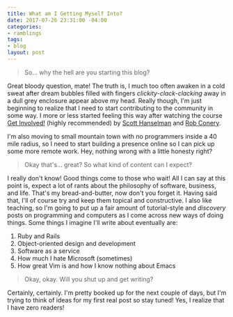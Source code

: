 ```yaml
---
title: What am I Getting Myself Into?
date: 2017-07-26 23:31:00 -04:00
categories:
- ramblings
tags:
- blog
layout: post
---
```


> So... why the hell are you starting this blog?

Great bloody question, mate! The truth is, I much too often awaken in a cold sweat after dream bubbles filled with fingers *clickity-clack-clacking* away in a dull grey enclosure appear above my head. Really though, I'm just beginning to realize that I need to start contributing to the community in some way. I more or less started feeling this way after watching the course [Get Involved!](https://app.pluralsight.com/library/courses/get-involved/) (highly recommended) by [Scott Hanselman](https://www.hanselman.com/) and [Rob Conery](http://rob.conery.io/).

I'm also moving to small mountain town with no programmers inside a 40 mile radius, so I need to start building a presence online so I can pick up some more remote work. Hey, nothing wrong with a little honesty right?

> Okay that's... great? So what kind of content can I expect?

I really don't know! Good things come to those who wait! All I can say at this point is, expect a lot of rants about the philosophy of software, business, and life. That's my bread-and-butter, now don't you forget it. Having said that, I'll of course try and keep them topical and constructive. I also like teaching, so I'm going to put up a fair amount of tutorial-style and *discovery* posts on programming and computers as I come across new ways of doing things. Some things I imagine I'll write about eventually are:

1. Ruby and Rails
2. Object-oriented design and development
3. Software as a service
4. How much I hate Microsoft (sometimes)
5. How great Vim is and how I know nothing about Emacs

> Okay, okay. Will you shut up and get writing?

Certainly, certainly. I'm pretty booked up for the next couple of days, but I'm trying to think of ideas for my first real post so stay tuned! Yes, I realize that I have zero readers!